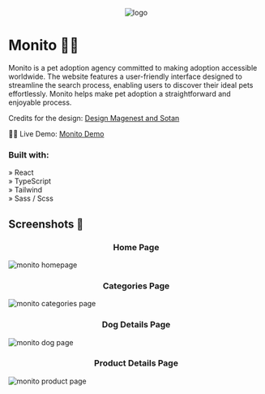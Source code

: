 <p align="center">
  <img src="https://github.com/EleneQ/Monito---Puppy-Adoption-Agency/assets/126418804/7fef8818-bd0e-4649-b651-88326703b589" alt="logo" />
</p>

# Monito 🐕‍🦺

Monito is a pet adoption agency committed to making adoption accessible worldwide. The website features a user-friendly interface designed to streamline the search process, enabling users to discover their ideal pets effortlessly. Monito helps make pet adoption a straightforward and enjoyable process.

Credits for the design: [Design Magenest and Sotan](https://www.figma.com/community/file/1164046882633361201)

👩‍💻 Live Demo: [Monito Demo](https://monito.pages.dev/)

### Built with:

&raquo; React <br>
&raquo; TypeScript <br>
&raquo; Tailwind <br>
&raquo; Sass / Scss <br>

## Screenshots 📸

<!-- Home Page -->
<h3 align="center">Home Page</h3>

![monito homepage](https://github.com/EleneQ/Monito---Puppy-Adoption-Agency/assets/126418804/48f90646-a8b3-4ce7-9552-ed21a8ea2822)

<!-- Categories Page -->
<h3 align="center">Categories Page</h3>

![monito categories page](https://github.com/EleneQ/Monito---Puppy-Adoption-Agency/assets/126418804/4487667c-ee38-4ad1-9ac5-366708fd636e)

<!-- Dog Page -->
<h3 align="center">Dog Details Page</h3>

![monito dog page](https://github.com/EleneQ/Monito---Puppy-Adoption-Agency/assets/126418804/0c1b3638-9de3-46a2-9410-88b7bcd15bfb)

<!-- Product Page -->
<h3 align="center">Product Details Page</h3>

![monito product page](https://github.com/EleneQ/Monito---Puppy-Adoption-Agency/assets/126418804/ff8fd6f5-b126-4ec8-9b0a-beaa59309ad8)
